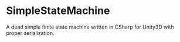 # SimpleStateMachine
A dead simple finite state machine written in CSharp for Unity3D with proper serialization.
